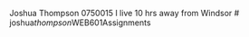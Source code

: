Joshua Thompson
0750015
I live 10 hrs away from Windsor
#   j o s h u a _ t h o m p s o n _ W E B 6 0 1 A s s i g n m e n t s  
 